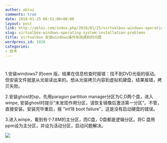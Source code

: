 ```yaml
---
author: abloz
comments: true
date: 2010-01-25 06:51:00+00:00
layout: post
link: http://abloz.com/index.php/2010/01/25/virtualbox-windows-operating-system-installation-problems/
slug: virtualbox-windows-operating-system-installation-problems
title: virtualbox 安装windows操作系统遇到的问题
wordpress_id: 1028
categories:
- 技术
---
```


#  					 				

				

 					  					  					  

1.安装windows7 的oem 版，结果在信息检查时报错：找不到DVD光驱的驱动。但安装文件就是从光驱读出来的。想从光驱拷贝内容到虚拟机硬盘，结果报错，拷贝失败。

 

2.安装ghost的xp，先用paragon partition manager分区为C,D两个盘，进入winpe,  安装ghost时提示“未发现作用分区，请恢复镜像后激活第一分区”。不管，直接安装。安装完毕重启，报 "int18 boot  failure"，这是没有启动硬盘的错误。

 

3.进入winpe，看到有个7.8M的主分区，而C盘，D盘都是逻辑分区。将C 盘用ppm设为主分区，并设为活动分区，启动问题解决。

  
  


![](http://img.zemanta.com/pixy.gif?x-id=b4b46ddf-1d29-8981-aad2-7567f4017431)
